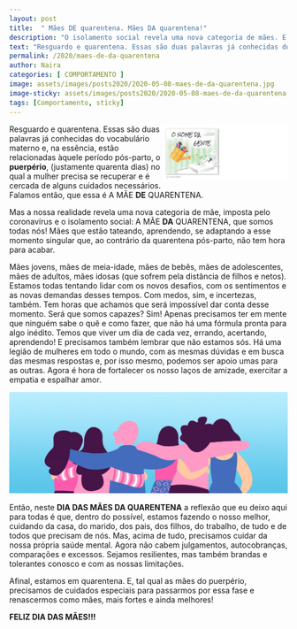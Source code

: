 ```yaml
---
layout: post
title:  " Mães DE quarentena. Mães DA quarentena!"
description: "O isolamento social revela uma nova categoria de mães. E todas nós fazemos parte dela!"
text: "Resguardo e quarentena. Essas são duas palavras já conhecidas do vocabulário materno..."
permalink: /2020/maes-de-da-quarentena
author: Naira
categories: [ COMPORTAMENTO ]
image: assets/images/posts2020/2020-05-08-maes-de-da-quarentena.jpg
image-sticky: assets/images/posts2020/2020-05-08-maes-de-da-quarentena-sticky.jpeg
tags: [Comportamento, sticky]
---
```

<style>
.capa { display: block; margin-left: auto; margin-right: auto; width: 50%; 
box-shadow: 0 4px 8px 0 rgba(0, 0, 0, 0.2), 0 6px 20px 0 rgba(0, 0, 0, 0.19);}

.thumb {float: right; width: 45%;}
@media only screen and (max-width: 520px) {
  .txt {font-size: 22px;}
  .thumb {float: right; width: 100%}
}
figure {
  margin: 0rem;
}
figcaption {
display: block;
position: relative;
top:-10px;
font-style: italic;
text-align: center;
}

</style>
<a href="https://aprender.digital/"><img class="thumb" src="/assets/images/o-nome-da-gente.gif" align="rigth"></a>
Resguardo e quarentena. Essas são duas palavras já conhecidas do vocabulário materno e, na essência, estão relacionadas àquele período pós-parto, o **puerpério**, (justamente quarenta dias) no qual a mulher precisa se recuperar e é cercada de alguns cuidados  necessários.  Falamos então, que essa é A MÃE **DE** QUARENTENA.

Mas a nossa realidade revela uma nova categoria de mãe, imposta pelo coronavírus e o isolamento social: A MÃE **DA** QUARENTENA, que somos todas nós!  Mães que estão tateando, aprendendo, se adaptando a esse momento singular que, ao contrário da quarentena pós-parto, não tem hora para acabar. 

Mães jovens, mães de meia-idade, mães de bebês, mães de adolescentes, mães de adultos, mães idosas (que sofrem pela distância de filhos e netos). Estamos todas tentando lidar com os novos desafios, com os sentimentos e as novas demandas desses tempos. Com medos, sim, e incertezas, também. Tem horas que achamos que será impossível dar conta desse momento. Será que somos capazes? Sim! Apenas precisamos ter em mente que ninguém sabe o quê e como fazer, que não há uma fórmula pronta para algo inédito. Temos que viver um dia de cada vez, errando, acertando, aprendendo! E precisamos também lembrar que não estamos sós. Há uma legião de mulheres em todo o mundo, com as mesmas dúvidas e em busca das mesmas respostas e, por isso mesmo,  podemos ser apoio umas para as outras. Agora é hora de fortalecer os nosso laços de amizade, exercitar a empatia e espalhar amor.

<figure>
<img src="/assets/images/posts2020/2020-05-08-maes-de-da-quarentena-juntas.jpeg" alt="Foto do projeto O contágio pela leitura">
</figure>

Então, neste **DIA DAS MÃES DA QUARENTENA** a reflexão que eu deixo aqui para todas é que, dentro do possível, estamos fazendo o nosso melhor, cuidando da casa, do marido, dos pais, dos filhos, do trabalho, de tudo e de todos que precisam de nós. Mas,  acima de tudo, precisamos cuidar da nossa própria saúde mental. Agora não cabem julgamentos, autocobranças, comparações e excessos. Sejamos resilientes, mas também brandas e tolerantes conosco e com  as nossas limitações.

Afinal, estamos em quarentena. E, tal qual as mães do puerpério, precisamos de cuidados especiais para passarmos por essa fase e renascermos como mães, mais fortes e ainda melhores!

**FELIZ DIA DAS MÃES!!!**
